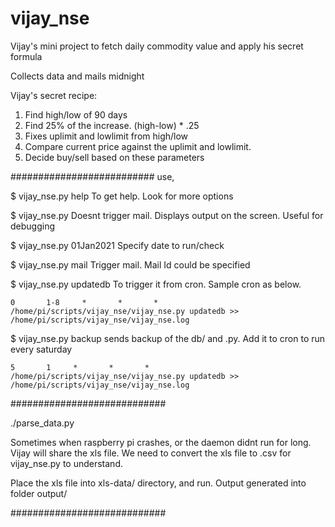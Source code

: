# vijay_nse
Vijay's mini project to fetch daily commodity value and apply his secret formula

Collects data and mails midnight

Vijay's secret recipe:
 1. Find high/low of 90 days
 2. Find 25% of the increase. (high-low) * .25
 3. Fixes uplimit and lowlimit from high/low
 4. Compare current price against the uplimit and lowlimit.
 5. Decide buy/sell based on these parameters

##########################
use,

$ vijay_nse.py help
	To get help. Look for more options

$ vijay_nse.py
	Doesnt trigger mail. Displays output on the screen. Useful for debugging	

$ vijay_nse.py 01Jan2021 
	Specify date to run/check

$ vijay_nse.py mail
	Trigger mail. Mail Id could be specified	

$ vijay_nse.py updatedb
	To trigger it from cron. Sample cron as below.

	0       1-8     *       *       *       /home/pi/scripts/vijay_nse/vijay_nse.py updatedb >> /home/pi/scripts/vijay_nse/vijay_nse.log

$ vijay_nse.py backup
	sends backup of the db/ and .py. Add it to cron to run every saturday

	5       1     *       *       *       /home/pi/scripts/vijay_nse/vijay_nse.py updatedb >> /home/pi/scripts/vijay_nse/vijay_nse.log


############################

./parse_data.py

Sometimes when raspberry pi crashes, or the daemon didnt run for long. Vijay will share the xls file.
We need to convert the xls file to .csv for vijay_nse.py to understand.

Place the xls file into xls-data/ directory, and run. Output generated into folder output/

############################
